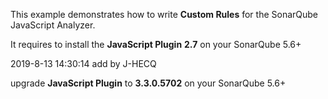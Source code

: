 This example demonstrates how to write **Custom Rules** for the SonarQube JavaScript Analyzer.

It requires to install the **JavaScript Plugin** **2.7** on your SonarQube 5.6+

2019-8-13 14:30:14 add by J-HECQ

upgrade  **JavaScript Plugin** to  **3.3.0.5702** on your SonarQube 5.6+
